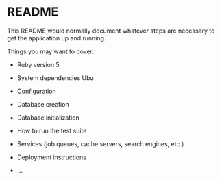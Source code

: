 # README

This README would normally document whatever steps are necessary to get the
application up and running.

Things you may want to cover:

* Ruby version 5

* System dependencies Ubu

* Configuration

* Database creation

* Database initialization

* How to run the test suite

* Services (job queues, cache servers, search engines, etc.)

* Deployment instructions

* ...
